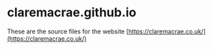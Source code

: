 # claremacrae.github.io

These are the source files for the website [https://claremacrae.co.uk/](https://claremacrae.co.uk/)

